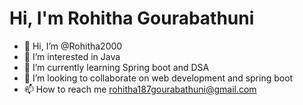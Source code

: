 <h1> Hi, I'm Rohitha Gourabathuni</h1>

- 👋 Hi, I’m @Rohitha2000
- 👀 I’m interested in Java
- 🌱 I’m currently learning Spring boot and DSA
- 💞️ I’m looking to collaborate on web development and spring boot
- 📫 How to reach me rohitha187gourabathuni@gmail.com

<!---
Rohitha2000/Rohitha2000 is a ✨ special ✨ repository because its `README.md` (this file) appears on your GitHub profile.
You can click the Preview link to take a look at your changes.
--->
